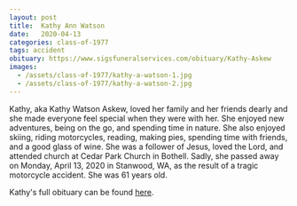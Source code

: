 ```yaml
---
layout: post
title:  Kathy Ann Watson
date:   2020-04-13
categories: class-of-1977
tags: accident
obituary: https://www.sigsfuneralservices.com/obituary/Kathy-Askew
images:
  - /assets/class-of-1977/kathy-a-watson-1.jpg
  - /assets/class-of-1977/kathy-a-watson-2.jpg
---
```

Kathy, aka Kathy Watson Askew, loved her family and her friends dearly and she made everyone feel special when they were with her. She enjoyed new adventures, being on the go, and spending time in nature. She also enjoyed skiing, riding motorcycles, reading, making pies, spending time with friends, and a good glass of wine. She was a follower of Jesus, loved the Lord, and attended church at Cedar Park Church in Bothell. Sadly, she passed away on Monday, April 13, 2020 in Stanwood, WA, as the result of a tragic motorcycle accident. She was 61 years old.

Kathy's full obituary can be found [here](https://www.sigsfuneralservices.com/obituary/Kathy-Askew).
